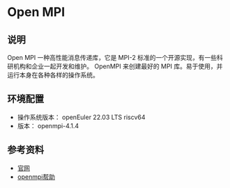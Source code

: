 # Open MPI

## 说明

Open MPI  一种高性能消息传递库，它是 MPI-2 标准的一个开源实现，有一些科研机构和企业一起开发和维护。 OpenMPI 来创建最好的 MPI 库。易于使用，并运行本身在各种各样的操作系统。

## 环境配置

- 操作系统版本： openEuler 22.03 LTS riscv64
- 版本： openmpi-4.1.4

## 参考资料

- [官网](https://www.open-mpi.org)
- [openmpi帮助](https://www.open-mpi.org/community/help/)
